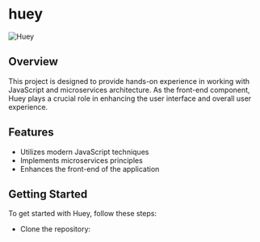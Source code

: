 # huey

![Huey](https://static.wikia.nocookie.net/villains/images/5/56/4797003-hueyfreeman.png/revision/latest?cb=20200719155657)

## Overview

This project is designed to provide hands-on experience in working with JavaScript and microservices architecture. As the front-end component, Huey plays a crucial role in enhancing the user interface and overall user experience.

## Features

- Utilizes modern JavaScript techniques
- Implements microservices principles
- Enhances the front-end of the application

## Getting Started

To get started with Huey, follow these steps:

- Clone the repository: